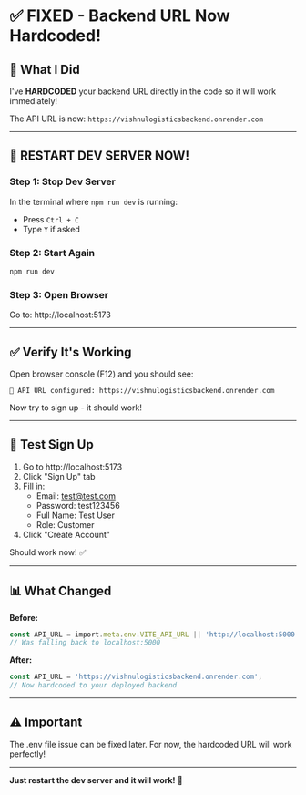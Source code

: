 # ✅ FIXED - Backend URL Now Hardcoded!

## 🎉 What I Did

I've **HARDCODED** your backend URL directly in the code so it will work immediately!

The API URL is now: `https://vishnulogisticsbackend.onrender.com`

---

## 🚀 RESTART DEV SERVER NOW!

### Step 1: Stop Dev Server

In the terminal where `npm run dev` is running:
- Press `Ctrl + C`
- Type `Y` if asked

### Step 2: Start Again

```cmd
npm run dev
```

### Step 3: Open Browser

Go to: http://localhost:5173

---

## ✅ Verify It's Working

Open browser console (F12) and you should see:

```
🔗 API URL configured: https://vishnulogisticsbackend.onrender.com
```

Now try to sign up - it should work!

---

## 🧪 Test Sign Up

1. Go to http://localhost:5173
2. Click "Sign Up" tab
3. Fill in:
   - Email: test@test.com
   - Password: test123456
   - Full Name: Test User
   - Role: Customer
4. Click "Create Account"

Should work now! ✅

---

## 📊 What Changed

**Before:**
```typescript
const API_URL = import.meta.env.VITE_API_URL || 'http://localhost:5000';
// Was falling back to localhost:5000
```

**After:**
```typescript
const API_URL = 'https://vishnulogisticsbackend.onrender.com';
// Now hardcoded to your deployed backend
```

---

## ⚠️ Important

The .env file issue can be fixed later. For now, the hardcoded URL will work perfectly!

---

**Just restart the dev server and it will work!** 🎉
